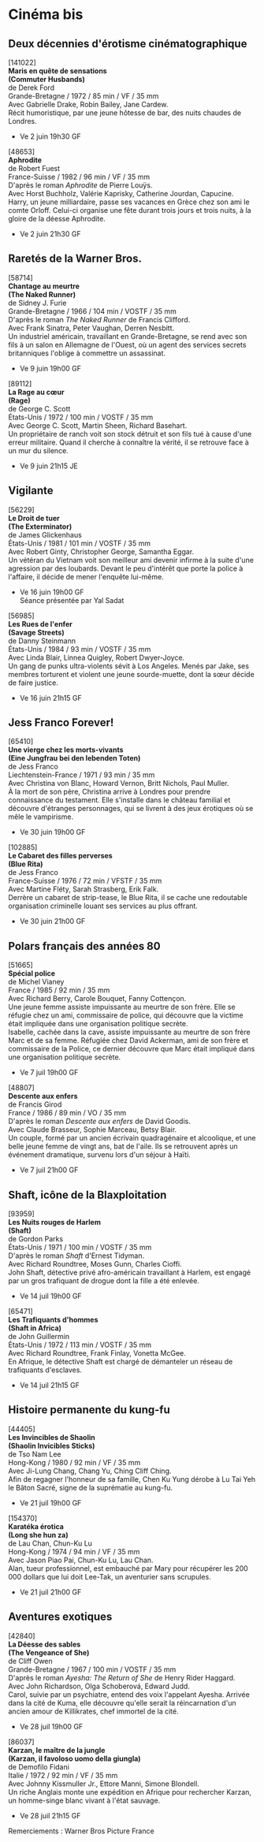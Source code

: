 # Cinéma bis

## Deux décennies d'érotisme cinématographique

[141022]  
**Maris en quête de sensations**  
**(Commuter Husbands)**  
de Derek Ford  
Grande-Bretagne / 1972 / 85 min / VF / 35 mm  
Avec Gabrielle Drake, Robin Bailey, Jane Cardew.  
Récit humoristique, par une jeune hôtesse de bar, des nuits chaudes de Londres.

- Ve 2 juin 19h30 GF

[48653]  
**Aphrodite**  
de Robert Fuest  
France-Suisse / 1982 / 96 min / VF / 35 mm  
D'après le roman _Aphrodite_ de Pierre Louÿs.  
Avec Horst Buchholz, Valérie Kaprisky, Catherine Jourdan, Capucine.  
Harry, un jeune milliardaire, passe ses vacances en Grèce chez son ami le comte Orloff. Celui-ci organise une fête durant trois jours et trois nuits, à la gloire de la déesse Aphrodite.

- Ve 2 juin 21h30 GF

## Raretés de la Warner Bros.

[58714]  
**Chantage au meurtre**  
**(The Naked Runner)**  
de Sidney J. Furie  
Grande-Bretagne / 1966 / 104 min / VOSTF / 35 mm  
D'après le roman _The Naked Runner_ de Francis Clifford.  
Avec Frank Sinatra, Peter Vaughan, Derren Nesbitt.  
Un industriel américain, travaillant en Grande-Bretagne, se rend avec son fils à un salon en Allemagne de l'Ouest, où un agent des services secrets britanniques l'oblige à commettre un assassinat.

- Ve 9 juin 19h00 GF

[89112]  
**La Rage au cœur**  
**(Rage)**  
de George C. Scott  
États-Unis / 1972 / 100 min / VOSTF / 35 mm  
Avec George C. Scott, Martin Sheen, Richard Basehart.  
Un propriétaire de ranch voit son stock détruit et son fils tué à cause d'une erreur militaire. Quand il cherche à connaître la vérité, il se retrouve face à un mur du silence.

- Ve 9 juin 21h15 JE

## Vigilante

[56229]  
**Le Droit de tuer**  
**(The Exterminator)**  
de James Glickenhaus  
États-Unis / 1981 / 101 min / VOSTF / 35 mm  
Avec Robert Ginty, Christopher George, Samantha Eggar.  
Un vétéran du Vietnam voit son meilleur ami devenir infirme à la suite d'une agression par des loubards. Devant le peu d'intérêt que porte la police à l'affaire, il décide de mener l'enquête lui-même.

- Ve 16 juin 19h00 GF  
Séance présentée par Yal Sadat

[56985]  
**Les Rues de l'enfer**  
**(Savage Streets)**  
de Danny Steinmann  
États-Unis / 1984 / 93 min / VOSTF / 35 mm  
Avec Linda Blair, Linnea Quigley, Robert Dwyer-Joyce.  
Un gang de punks ultra-violents sévit à Los Angeles. Menés par Jake, ses membres torturent et violent une jeune sourde-muette, dont la sœur décide de faire justice.

- Ve 16 juin 21h15 GF

## Jess Franco Forever!

[65410]  
**Une vierge chez les morts-vivants**  
**(Eine Jungfrau bei den lebenden Toten)**  
de Jess Franco  
Liechtenstein-France / 1971 / 93 min / 35 mm  
Avec Christina von Blanc, Howard Vernon, Britt Nichols, Paul Muller.  
À la mort de son père, Christina arrive à Londres pour prendre connaissance du testament. Elle s'installe dans le château familial et découvre d'étranges personnages, qui se livrent à des jeux érotiques où se mêle le vampirisme.

- Ve 30 juin 19h00 GF

[102885]  
**Le Cabaret des filles perverses**  
**(Blue Rita)**  
de Jess Franco  
France-Suisse / 1976 / 72 min / VFSTF / 35 mm  
Avec Martine Fléty, Sarah Strasberg, Erik Falk.  
Derrère un cabaret de strip-tease, le Blue Rita, il se cache une redoutable organisation criminelle louant ses services au plus offrant.

- Ve 30 juin 21h00 GF

## Polars français des années 80

[51665]  
**Spécial police**  
de Michel Vianey  
France / 1985 / 92 min / 35 mm  
Avec Richard Berry, Carole Bouquet, Fanny Cottençon.  
Une jeune femme assiste impuissante au meurtre de son frère. Elle se réfugie chez un ami, commissaire de police, qui découvre que la victime était impliquée dans une organisation politique secrète.  
Isabelle, cachée dans la cave, assiste impuissante au meurtre de son frère Marc et de sa femme. Réfugiée chez David Ackerman, ami de son frère et commissaire de la Police, ce dernier découvre que Marc était impliqué dans une organisation politique secrète.

- Ve 7 juil 19h00 GF

[48807]  
**Descente aux enfers**  
de Francis Girod  
France / 1986 / 89 min / VO / 35 mm  
D'après le roman _Descente aux enfers_ de David Goodis.  
Avec Claude Brasseur, Sophie Marceau, Betsy Blair.  
Un couple, formé par un ancien écrivain quadragénaire et alcoolique, et une belle jeune femme de vingt ans, bat de l'aile. Ils se retrouvent après un événement dramatique, survenu lors d'un séjour à Haïti.

- Ve 7 juil 21h00 GF

## Shaft, icône de la Blaxploitation

[93959]  
**Les Nuits rouges de Harlem**  
**(Shaft)**  
de Gordon Parks  
États-Unis / 1971 / 100 min / VOSTF / 35 mm  
D'après le roman _Shaft_ d'Ernest Tidyman.  
Avec Richard Roundtree, Moses Gunn, Charles Cioffi.  
John Shaft, détective privé afro-américain travaillant à Harlem, est engagé par un gros trafiquant de drogue dont la fille a été enlevée.

- Ve 14 juil 19h00 GF

[65471]  
**Les Trafiquants d'hommes**  
**(Shaft in Africa)**  
de John Guillermin  
États-Unis / 1972 / 113 min / VOSTF / 35 mm  
Avec Richard Roundtree, Frank Finlay, Vonetta McGee.  
En Afrique, le détective Shaft est chargé de démanteler un réseau de trafiquants d'esclaves.

- Ve 14 juil 21h15 GF

## Histoire permanente du kung-fu

[44405]  
**Les Invincibles de Shaolin**  
**(Shaolin Invicibles Sticks)**  
de Tso Nam Lee  
Hong-Kong / 1980 / 92 min / VF / 35 mm  
Avec Ji-Lung Chang, Chang Yu, Ching Cliff Ching.  
Afin de regagner l'honneur de sa famille, Chen Ku Yung dérobe à Lu Tai Yeh le Bâton Sacré, signe de la suprématie au kung-fu.

- Ve 21 juil 19h00 GF

[154370]  
**Karatéka érotica**  
**(Long she hun za)**  
de Lau Chan, Chun-Ku Lu  
Hong-Kong / 1974 / 94 min / VF / 35 mm  
Avec Jason Piao Pai, Chun-Ku Lu, Lau Chan.  
Alan, tueur professionnel, est embauché par Mary pour récupérer les 200 000 dollars que lui doit Lee-Tak, un aventurier sans scrupules.

- Ve 21 juil 21h00 GF

## Aventures exotiques

[42840]  
**La Déesse des sables**  
**(The Vengeance of She)**  
de Cliff Owen  
Grande-Bretagne / 1967 / 100 min / VOSTF / 35 mm  
D'après le roman _Ayesha: The Return of She_ de Henry Rider Haggard.  
Avec John Richardson, Olga Schoberová, Edward Judd.  
Carol, suivie par un psychiatre, entend des voix l'appelant Ayesha. Arrivée dans la cité de Kuma, elle découvre qu'elle serait la réincarnation d'un ancien amour de Killikrates, chef immortel de la cité.

- Ve 28 juil 19h00 GF

[86037]  
**Karzan, le maître de la jungle**  
**(Karzan, il favoloso uomo della giungla)**  
de Demofilo Fidani  
Italie / 1972 / 92 min / VF / 35 mm  
Avec Johnny Kissmuller Jr., Ettore Manni, Simone Blondell.  
Un riche Anglais monte une expédition en Afrique pour rechercher Karzan, un homme-singe blanc vivant à l'état sauvage.

- Ve 28 juil 21h15 GF

Remerciements : Warner Bros Picture France